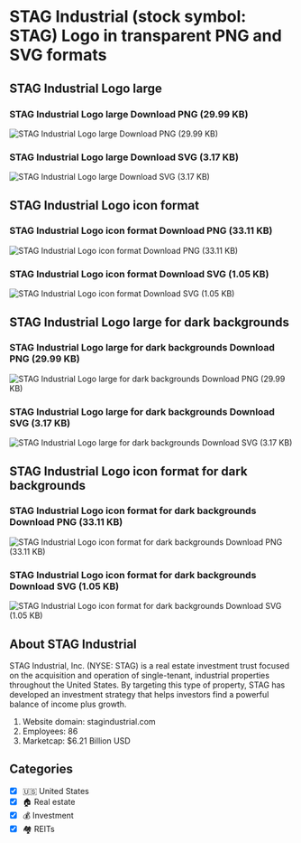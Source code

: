 # STAG Industrial (stock symbol: STAG) Logo in transparent PNG and SVG formats

## STAG Industrial Logo large

### STAG Industrial Logo large Download PNG (29.99 KB)

![STAG Industrial Logo large Download PNG (29.99 KB)](/img/orig/STAG_BIG-e872e69c.png)

### STAG Industrial Logo large Download SVG (3.17 KB)

![STAG Industrial Logo large Download SVG (3.17 KB)](/img/orig/STAG_BIG-8248f79f.svg)

## STAG Industrial Logo icon format

### STAG Industrial Logo icon format Download PNG (33.11 KB)

![STAG Industrial Logo icon format Download PNG (33.11 KB)](/img/orig/STAG-afefd20e.png)

### STAG Industrial Logo icon format Download SVG (1.05 KB)

![STAG Industrial Logo icon format Download SVG (1.05 KB)](/img/orig/STAG-598be414.svg)

## STAG Industrial Logo large for dark backgrounds

### STAG Industrial Logo large for dark backgrounds Download PNG (29.99 KB)

![STAG Industrial Logo large for dark backgrounds Download PNG (29.99 KB)](/img/orig/STAG_BIG.D-094584f1.png)

### STAG Industrial Logo large for dark backgrounds Download SVG (3.17 KB)

![STAG Industrial Logo large for dark backgrounds Download SVG (3.17 KB)](/img/orig/STAG_BIG.D-7323e690.svg)

## STAG Industrial Logo icon format for dark backgrounds

### STAG Industrial Logo icon format for dark backgrounds Download PNG (33.11 KB)

![STAG Industrial Logo icon format for dark backgrounds Download PNG (33.11 KB)](/img/orig/STAG.D-c4cc0a12.png)

### STAG Industrial Logo icon format for dark backgrounds Download SVG (1.05 KB)

![STAG Industrial Logo icon format for dark backgrounds Download SVG (1.05 KB)](/img/orig/STAG.D-9f2509d4.svg)

## About STAG Industrial

STAG Industrial, Inc. (NYSE: STAG) is a real estate investment trust focused on the acquisition and operation of single-tenant, industrial properties throughout the United States. By targeting this type of property, STAG has developed an investment strategy that helps investors find a powerful balance of income plus growth.

1. Website domain: stagindustrial.com
2. Employees: 86
3. Marketcap: $6.21 Billion USD


## Categories
- [x] 🇺🇸 United States
- [x] 🏠 Real estate
- [x] 💰 Investment
- [x] 🏘️ REITs
